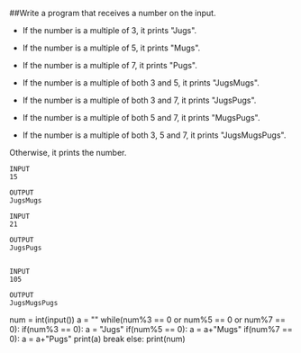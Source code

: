 ##Write a program that receives a number on the input.
  - If the number is a multiple of 3, it prints "Jugs". 
  - If the number is a multiple of 5, it prints "Mugs".
  - If the number is a multiple of 7, it prints "Pugs".

  - If the number is a multiple of both 3 and 5, it prints "JugsMugs".
  - If the number is a multiple of both 3 and 7, it prints "JugsPugs".
  - If the number is a multiple of both 5 and 7, it prints "MugsPugs".
  - If the number is a multiple of both 3, 5 and 7, it prints "JugsMugsPugs".

Otherwise, it prints the number.
```
INPUT 
15

OUTPUT
JugsMugs

INPUT 
21

OUTPUT
JugsPugs


INPUT 
105

OUTPUT 
JugsMugsPugs
```


num = int(input())
a = ""
while(num%3 == 0 or num%5 == 0 or num%7 == 0):
  if(num%3 == 0):
    a = "Jugs"
  if(num%5 == 0):
    a = a+"Mugs"
  if(num%7 == 0):
    a = a+"Pugs"
  print(a)
  break
else:
    print(num)
  
